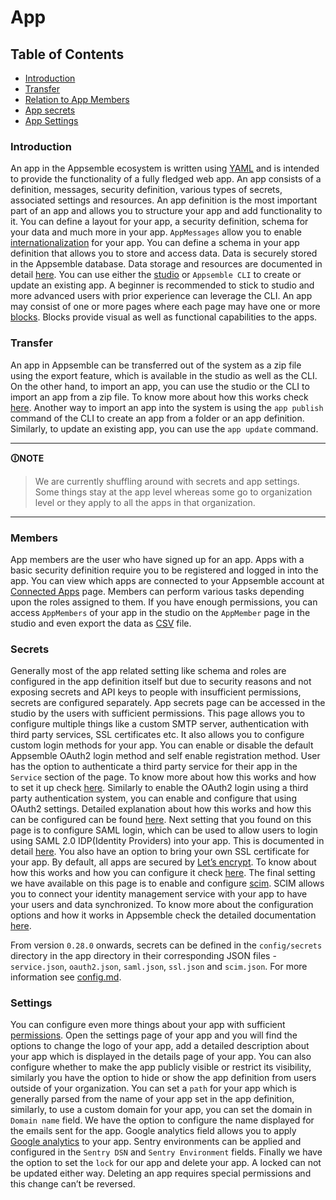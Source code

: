 # App

## Table of Contents

- [Introduction](#introduction)
- [Transfer](#transfer)
- [Relation to App Members](#members)
- [App secrets](#secrets)
- [App Settings](#settings)

### Introduction

An app in the Appsemble ecosystem is written using [YAML](yaml-syntax.mdx) and is intended to
provide the functionality of a fully fledged web app. An app consists of a definition, messages,
security definition, various types of secrets, associated settings and resources. An app definition
is the most important part of an app and allows you to structure your app and add functionality to
it. You can define a layout for your app, a security definition, schema for your data and much more
in your app. `AppMessages` allow you to enable
[internationalization](https://en.wikipedia.org/wiki/Internationalization_and_localization) for your
app. You can define a schema in your app definition that allows you to store and access data. Data
is securely stored in the Appsemble database. Data storage and resources are documented in detail
[here](storage.md). You can use either the [studio](studio.md) or `Appsemble CLI` to create or
update an existing app. A beginner is recommended to stick to studio and more advanced users with
prior experience can leverage the CLI. An app may consist of one or more pages where each page may
have one or more [blocks](/blocks). Blocks provide visual as well as functional capabilities to the
apps.

### Transfer

An app in Appsemble can be transferred out of the system as a zip file using the export feature,
which is available in the studio as well as the CLI. On the other hand, to import an app, you can
use the studio or the CLI to import an app from a zip file. To know more about how this works check
[here](basic-app.md#export-import). Another way to import an app into the system is using the
`app publish` command of the CLI to create an app from a folder or an app definition. Similarly, to
update an existing app, you can use the `app update` command.

---

**🛈NOTE**

> We are currently shuffling around with secrets and app settings. Some things stay at the app level
> whereas some go to organization level or they apply to all the apps in that organization.

---

### Members

App members are the user who have signed up for an app. Apps with a basic security definition
require you to be registered and logged in into the app. You can view which apps are connected to
your Appsemble account at [Connected Apps](/settings/apps) page. Members can perform various tasks
depending upon the roles assigned to them. If you have enough permissions, you can access
`AppMembers` of your app in the studio on the `AppMember` page in the studio and even export the
data as [CSV](https://en.wikipedia.org/wiki/Comma-separated_values) file.

### Secrets

Generally most of the app related setting like schema and roles are configured in the app definition
itself but due to security reasons and not exposing secrets and API keys to people with insufficient
permissions, secrets are configured separately. App secrets page can be accessed in the studio by
the users with sufficient permissions. This page allows you to configure multiple things like a
custom SMTP server, authentication with third party services, SSL certificates etc. It also allows
you to configure custom login methods for your app. You can enable or disable the default Appsemble
OAuth2 login method and self enable registration method. User has the option to authenticate a third
party service for their app in the `Service` section of the page. To know more about how this works
and how to set it up check [here](service.md). Similarly to enable the OAuth2 login using a third
party authentication system, you can enable and configure that using OAuth2 settings. Detailed
explanation about how this works and how this can be configured can be found [here](oauth2.md). Next
setting that you found on this page is to configure SAML login, which can be used to allow users to
login using SAML 2.0 IDP(Identity Providers) into your app. This is documented in detail
[here](saml.md). You also have an option to bring your own SSL certificate for your app. By default,
all apps are secured by [Let’s encrypt](https://letsencrypt.org/). To know about how this works and
how you can configure it check [here](tls.md). The final setting we have available on this page is
to enable and configure
[scim](https://en.wikipedia.org/wiki/System_for_Cross-domain_Identity_Management). SCIM allows you
to connect your identity management service with your app to have your users and data synchronized.
To know more about the configuration options and how it works in Appsemble check the detailed
documentation [here](scim.md).

From version `0.28.0` onwards, secrets can be defined in the `config/secrets` directory in the app
directory in their corresponding JSON files - `service.json`, `oauth2.json`, `saml.json`, `ssl.json`
and `scim.json`. For more information see [config.md](config.md).

### Settings

You can configure even more things about your app with sufficient [permissions](organizations.mdx).
Open the settings page of your app and you will find the options to change the logo of your app, add
a detailed description about your app which is displayed in the details page of your app. You can
also configure whether to make the app publicly visible or restrict its visibility, similarly you
have the option to hide or show the app definition from users outside of your organization. You can
set a `path` for your app which is generally parsed from the name of your app set in the app
definition, similarly, to use a custom domain for your app, you can set the domain in `Domain name`
field. We have the option to configure the name displayed for the emails sent for the app. Google
analytics field allows you to apply [Google analytics](analytics.md#google-analytics) to your app.
Sentry environments can be applied and configured in the `Sentry DSN` and `Sentry Environment`
fields. Finally we have the option to set the `lock` for our app and delete your app. A locked can
not be updated either way. Deleting an app requires special permissions and this change can’t be
reversed.
